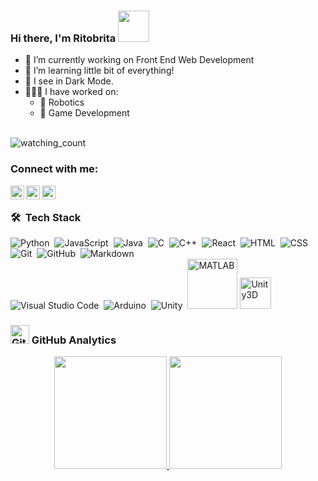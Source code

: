 ### Hi there, I'm Ritobrita <img src="https://media.giphy.com/media/VgCDAzcKvsR6OM0uWg/giphy.gif" width="50" />
* 🔭  I’m currently working on Front End Web Development <br>
* 🌱  I’m learning little bit of everything!
* 🌚  I see in Dark Mode.
* 👩🏻‍💻  I have worked on:
  * 🤖  Robotics
  * 👾  Game Development
    
<!-- - 👯 I’m looking to collaborate on ... -->
<!-- - 🤔 I’m looking for help with ... -->
<!-- - 💬 Ask me about ... -->
<!-- - 📫 How to reach me:  -->
<!-- - 😄 Pronouns: ... -->
<!-- - ⚡ Fun fact: ... -->
<p align="left"> 
  <br>
<img src="https://komarev.com/ghpvc/?username=RitobritaDe&color=brightgreen" alt="watching_count" />
</p>

### Connect with me:
[<img align="left" width="22px" src="https://github.com/ritode/RitobritaDe/blob/main/globe.png" alt="website" />][website]
[<img align="left" width="22px" src="https://www.vectorlogo.zone/logos/linkedin/linkedin-icon.svg" alt="linkedin"/>][linkedin]
[<img align="left" width="22px" src="https://github.com/ritode/RitobritaDe/blob/main/instagram.png" alt="instagram"/>][instagram]

<br />

### 🛠 &nbsp;Tech Stack

![Python](https://img.shields.io/badge/-Python-05122A?style=flat&logo=python)&nbsp;
![JavaScript](https://img.shields.io/badge/-JavaScript-05122A?style=flat&logo=javascript)&nbsp;
![Java](https://img.shields.io/badge/-Java-05122A?style=flat&logo=Java&logoColor=FFA518)&nbsp;
![C](https://img.shields.io/badge/-C-05122A?style=flat&logo=C&logoColor=A8B9CC)&nbsp;
![C++](https://img.shields.io/badge/-C++-05122A?style=flat&logo=C%2B%2B&logoColor=00599C)&nbsp;
![React](https://img.shields.io/badge/-React-05122A?style=flat&logo=react)&nbsp;
![HTML](https://img.shields.io/badge/-HTML-05122A?style=flat&logo=HTML5)&nbsp;
![CSS](https://img.shields.io/badge/-CSS-05122A?style=flat&logo=CSS3&logoColor=1572B6)&nbsp;
![Git](https://img.shields.io/badge/-Git-05122A?style=flat&logo=git)&nbsp;
![GitHub](https://img.shields.io/badge/-GitHub-05122A?style=flat&logo=github)&nbsp;
![Markdown](https://img.shields.io/badge/-Markdown-05122A?style=flat&logo=markdown)\
![Visual Studio Code](https://img.shields.io/badge/-Visual%20Studio%20Code-05122A?style=flat&logo=visual-studio-code&logoColor=007ACC)&nbsp;
![Arduino](https://img.shields.io/badge/-Arduino-05122A?style=flat&logo=arduino)&nbsp;
![Unity](https://img.shields.io/badge/-Unity-05122A?style=flat&logo=unity)&nbsp;
<img alt="MATLAB" width="80px" background-color="black" src="https://github.com/ritode/RitobritaDe/blob/aa7c043986a1ef81cf4058d027117d85fec14486/MATLAB.png" />
<img alt="Unity3D" width="50px" src="https://github.com/ritode/RitobritaDe/blob/039c1f4772bf8eb4f4185fe6dfeeae363706ea6b/unity3d.png" />


### <img src="https://media.giphy.com/media/W5eoZHPpUx9sapR0eu/giphy.gif" width="30px" alt="Git"/>&nbsp;GitHub Analytics

<p align="center">
<a href="https://github.com/ritode">
  <img height="180em" src="https://github-readme-stats-eight-theta.vercel.app/api?username=ritode&show_icons=true&theme=algolia&include_all_commits=true&count_private=true"/>
  <img height="180em" src="https://github-readme-stats-eight-theta.vercel.app/api/top-langs/?username=ritode&layout=compact&langs_count=8&theme=algolia"/>
</a>
</p>

[website]: https://ritode.github.io/
[instagram]: https://www.instagram.com/ritobrita.de/
[linkedin]: https://www.linkedin.com/in/ritobrita-de/

